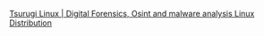 
[Tsurugi Linux | Digital Forensics, Osint and malware analysis Linux Distribution](https://tsurugi-linux.org/)
